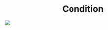 <h1 align="center"> Condition </h1>
<img src="https://user-images.githubusercontent.com/25712677/57192631-b4fc4880-6ed6-11e9-85ed-f9217ba35ed8.png" style="max-width:100%;">
